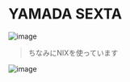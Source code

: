 # YAMADA SEXTA
![image](https://github.com/nannoda/nannoda/assets/114621472/164015ba-0c50-40e0-a6b4-ff89a9b17a89)

> ちなみにNIXを使っています

![image](https://count.getloli.com/get/@nannoda?theme=moebooru)
